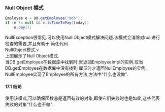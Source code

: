### Null Object 模式
```java
Employee e = DB.getEmployee("Bob");
if (e != null && e.isTimeToPay(today)) 
    e.pay();
```
NullException很常见.可以使用Null Object模式解决问题.该模式会消除对null进行检查的需要,并且有助于
简化代码.  
NullObject模式.v  
上图展示了Null Object模式.  
当DB.getEmployee在数据库中找到时,就返回EmployeeImpl的实例.仅当DB.getEmployee在数据库中没有找到
雇员时才返回NullEmployee的实例.  
NullEmployee实现了Employee的所有方法,方法中"什么也没做".
#### 17.1 结论
使用该模式,可以确保函数总是返回有效的对象,即使它们失败时也是如此,这些代表失败的对象"什么也不做".